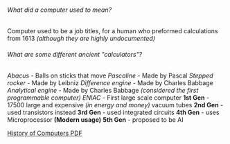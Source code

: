 ###### What did a computer used to mean?

Computer used to be a job titles, for a human who preformed calculations from 1613 *(although they are highly undocumented)*

###### What are some different ancient "calculators"?
*Abacus* - Balls on sticks that move
*Pascaline* - Made by Pascal
*Stepped rocker* - Made by Leibniz
*Difference engine* - Made by Charles Babbage
*Analytical engine* - Made by Charles Babbage *(considered the first programmable computer)*
*ENIAC* - First large scale computer 
	**1st Gen** - 17500 large and expensive *(in energy and money)* vacuum tubes
	**2nd Gen** - used transistors instead
	**3rd Gen** - used integrated circuits
	**4th Gen** - uses Microprocessor **(Modern usage)**
	**5th Gen** - proposed to be AI

[History of Computers PDF](https://learningcentral.cf.ac.uk/ultra/courses/_417218_1/outline/file/_7549948_1)
